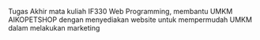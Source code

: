 Tugas Akhir mata kuliah IF330 Web Programming, membantu UMKM AIKOPETSHOP dengan menyediakan website untuk mempermudah UMKM dalam melakukan marketing
